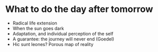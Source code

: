 # What to do the day after tomorrow

* Radical life extension
* When the sun goes dark
* Adaptation, and individual perception of the self
* A guarantee: the journey will never end (Goedel)
* Hic sunt leones? Porous map of reality
